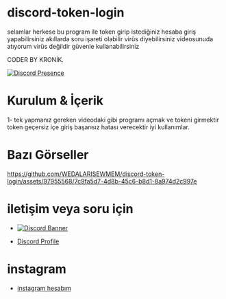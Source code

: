 # discord-token-login
selamlar herkese bu program ile token girip istediğiniz hesaba giriş yapabilirsiniz akıllarda soru işareti olabilir virüs diyebilirsiniz videosunuda atıyorum virüs değildir güvenle kullanabilirsiniz

CODER BY KRONİK.

[![Discord Presence](https://lanyard.cnrad.dev/api/1108498175653859358)](https://discord.com/users/1108498175653859358)

  
 # Kurulum & İçerik 
1- tek yapmanız gereken videodaki gibi programı açmak ve tokeni girmektir token geçersiz içe giriş başarısız hatası verecektir iyi kullanımlar.

  

 # Bazı Görseller  



https://github.com/WEDALARISEWMEM/discord-token-login/assets/97955568/7c9fa5d7-4d8b-45c6-b8d1-8a974d2c997e



 # iletişim veya soru için

- [![Discord Banner](https://api.weblutions.com/discord/invite/stclan/)](https://discord.gg/stclan)

 - [Discord Profile](https://discord.com/users/1108498175653859358)
 # instagram
- [instagram hesabım](https://www.instagram.com/kron1k.rat/)
